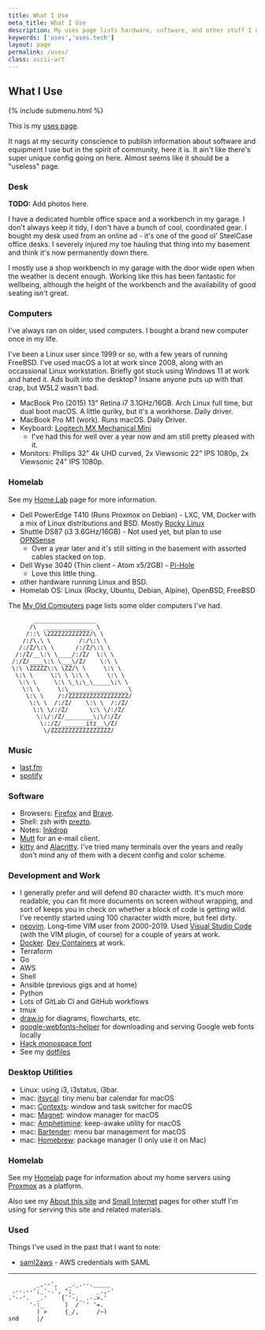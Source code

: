 ```yaml
---
title: What I Use
meta_title: What I Use
description: My uses page lists hardware, software, and other stuff I use
keywords: ['uses','uses.tech']
layout: page
permalink: /uses/
class: ascii-art
---
```

## What I Use

{% include submenu.html %}

This is my [uses page](https://uses.tech/).

It nags at my security conscience to publish information about software and
equipment I use but in the spirit of community, here it is. It ain't like
there's super unique config going on here. Almost seems like it should be a
"useless" page.

### Desk

__TODO:__ Add photos here.

I have a dedicated humble office space and a workbench in my garage. I don't
always keep it tidy, I don't have a bunch of cool, coordinated gear. I bought
my desk used from an online ad - it's one of the good ol' SteelCase office
desks. I severely injured my toe hauling that thing into my basement and think
it's now permanently down there.

I mostly use a shop workbench in my garage with the door wide open when the
weather is decent enough. Working like this has been fantastic for wellbeing,
although the height of the workbench and the availability of good seating isn't
great.

### Computers

I've always ran on older, used computers. I bought a brand new computer once in
my life.

I've been a Linux user since 1999 or so, with a few years of running FreeBSD.
I've used macOS a lot at work since 2008, along with an occassional Linux
workstation. Briefly got stuck using Windows 11 at work and hated it. Ads built
into the desktop? Insane anyone puts up with that crap, but WSL2 wasn't bad.

* MacBook Pro (2015) 13" Retina i7 3.1GHz/16GB. Arch Linux full time, but dual
  boot macOS. A little quriky, but it's a workhorse.
  Daily driver.
* MacBook Pro M1 (work). Runs macOS. Daily Driver.
* Keyboard: [Logitech MX Mechanical Mini](https://www.logitech.com/en-us/products/keyboards/mx-mechanical.html)
  * I've had this for well over a year now and am still pretty pleased with it.
* Monitors: Phillips 32" 4k UHD curved, 2x Viewsonic 22" IPS 1080p, 2x
  Viewsonic 24" IPS 1080p.

### Homelab

See my [Home Lab](/homelab) page for more information.

* Dell PowerEdge T410 (Runs Proxmox on Debian) - LXC, VM, Docker with a mix of Linux distributions and BSD. Mostly [Rocky
  Linux](https://rockylinux.org/)
* Shuttle DS87 (i3 3.6GHz/16GB) - Not used yet, but plan to use [OPNSense](https://opnsense.org/)
  * Over a year later and it's still sitting in the basement with assorted
    cables stacked on top.
* Dell Wyse 3040 (Thin client - Atom x5/2GB) - [Pi-Hole](https://pi-hole.net/)
  * Love this little thing.
* other hardware running Linux and BSD.
* Homelab OS: Linux (Rocky, Ubuntu, Debian, Alpine), OpenBSD, FreeBSD

The [My Old Computers](/old-computers.html) page lists some older computers
I've had.

```ascii-art-right
       __________________
      /\  ______________ \
     /::\ \ZZZZZZZZZZZZ/\ \
    /:/\.\ \        /:/\:\ \
   /:/Z/\:\ \      /:/Z/\:\ \
  /:/Z/__\:\ \____/:/Z/  \:\ \
 /:/Z/____\:\ \___\/Z/    \:\ \
 \:\ \ZZZZZ\:\ \ZZ/\ \     \:\ \
  \:\ \     \:\ \ \:\ \     \:\ \
   \:\ \     \:\ \_\;\_\_____\;\ \
    \:\ \     \:\_________________\
     \:\ \    /:/ZZZZZZZZZZZZZZZZZ/
      \:\ \  /:/Z/    \:\ \  /:/Z/
       \:\ \/:/Z/      \:\ \/:/Z/
        \:\/:/Z/________\;\/:/Z/
         \::/Z/_______itz__\/Z/
          \/ZZZZZZZZZZZZZZZZZ/
```

### Music

* [last.fm](https://www.last.fm/user/joshbeard)
* [spotify](https://open.spotify.com/user/hewbert007?si=52f6e599773a4cab)

### Software

* Browsers: [Firefox](https://www.mozilla.org/en-US/firefox/new/) and
  [Brave](https://brave.com).
* Shell: zsh with [prezto](https://github.com/sorin-ionescu/prezto).
* Notes: [Inkdrop](https://www.inkdrop.app/)
* [Mutt](http://www.mutt.org/) for an e-mail client.
* [kitty](https://sw.kovidgoyal.net/kitty/) and
  [Alacritty](https://alacritty.org/). I've tried many terminals over the years
  and really don't mind any of them with a decent config and color scheme.

### Development and Work

* I generally prefer and will defend 80 character width. It's much more
  readable, you can fit more documents on screen without wrapping, and sort of
  keeps you in check on whether a block of code is getting wild. I've recently
  started using 100 character width more, but feel dirty.
* [neovim](https://neovim.io/). Long-time VIM user from 2000-2019. Used
  [Visual Studio Code](https://code.visualstudio.com/)
  (with the VIM plugin, of course) for a couple of years at work.
* [Docker](https://docker.io). [Dev Containers](https://containers.dev/) at
  work.
* Terraform
* Go
* AWS
* Shell
* Ansible (previous gigs and at home)
* Python
* Lots of GitLab CI and GitHub workflows
* tmux
* [draw.io](https://draw.io/) for diagrams, flowcharts, etc.
* [google-webfonts-helper](https://colorslurp.com/) for downloading and serving Google web fonts locally
* [Hack monospace font](https://sourcefoundry.org/hack/)
* See my [dotfiles](https://github.com/joshbeard/dotfiles)

### Desktop Utilities

* Linux: using i3, i3status, i3bar.
* mac: [itsycal](https://www.mowglii.com/itsycal/): tiny menu bar calendar for macOS
* mac: [Contexts](https://contexts.co/): window and task switcher for macOS
* mac: [Magnet](https://magnet.crowdcafe.com/): window manager for macOS
* mac: [Amphetimine](https://apps.apple.com/us/app/amphetamine/id937984704?mt=12): keep-awake utility for macOS
* mac: [Bartender](https://www.macbartender.com/): menu bar management for macOS
* mac: [Homebrew](https://brew.sh/): package manager (I only use it on Mac)

### Homelab

See my [Homelab](/homelab/) page for information about my home servers using
[Proxmox](https://www.proxmox.com/) as a platform.

Also see my [About this site](/site) and [Small Internet](/site/small.html) pages for other stuff I'm using for serving this site and
related materials.

### Used

Things I've used in the past that I want to note:

* [saml2aws](https://github.com/Versent/saml2aws) - AWS credentials with SAML

---

```ascii-art
        _,--',   _._.--._____
 .--.--';_'-.', ";_      _.,-'
.'--'.  _.'    {`'-;_ .-.>.'
      '-:_      )  / `' '=.
        ) >     {_/,     /~)
snd     |/
```

